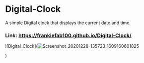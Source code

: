 # Digital-Clock
A simple Digital clock that displays the current date and time.

### Link: https://frankiefab100.github.io/Digital-Clock/

![Digital_Clock](![Screenshot_20201228-135723_1609160601825](https://user-images.githubusercontent.com/46662771/103216121-889c0800-4915-11eb-8b37-033f076bb511.jpg)

)
